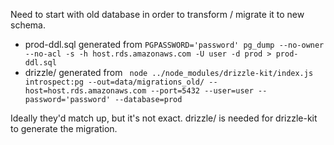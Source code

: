 Need to start with old database in order to transform / migrate it to new schema.
* prod-ddl.sql generated from `PGPASSWORD='password' pg_dump --no-owner --no-acl -s -h host.rds.amazonaws.com -U user -d prod > prod-ddl.sql`
* drizzle/ generated from ` node ../node_modules/drizzle-kit/index.js introspect:pg --out=data/migrations_old/ --host=host.rds.amazonaws.com --port=5432 --user=user --password='password' --database=prod`

Ideally they'd match up, but it's not exact. drizzle/ is needed for drizzle-kit to generate the migration.  
